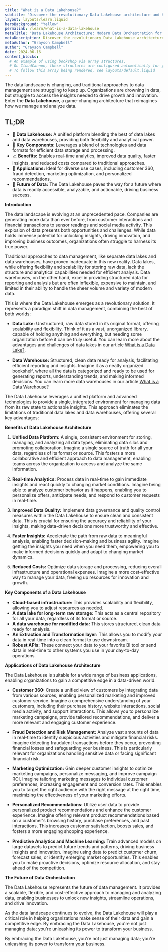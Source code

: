 ```yaml
---
title: "What is a Data Lakehouse?"
subtitle: "Discover the revolutionary Data Lakehouse architecture and how it combines the best of data lakes and data warehouses to unlock new insights, streamline operations, and drive"
layout: layouts/learn.liquid
heroBackground: "Yellow"
permalink: /learn/what-is-a-data-lakehouse
metaTitle: "Data Lakehouse Architecture: Modern Data Orchestration for Smarter Business"
metaDescription: Discover the revolutionary Data Lakehouse architecture and how it combines the best of data lakes and data warehouses to unlock new insights, streamline operations, and drive innovation.
metaAuthor: "Grayson Campbell"
author: "Grayson Campbell"
date: 2024-06-16
content_blocks:
  # An example of using bookshop via array structures.
  # On CloudCannon, these structures are configured automatically for you.
  # To follow this array being rendered, see layouts/default.liquid
---
```


The data landscape is changing, and traditional approaches to data management are struggling to keep up. Organizations are drowning in data, but struggle to access the insights needed to drive growth and innovation. Enter the **Data Lakehouse**, a game-changing architecture that reimagines how we manage and analyze data.

<div class="tldr">
  <h2>TL;DR</h2>
  <ul>
    <li>🌊  <strong>Data Lakehouse:</strong> A unified platform blending the best of data lakes and data warehouses, providing both flexibility and analytical power.</li>
    <li>🔑 <strong>Key Components:</strong>  Leverages a blend of technologies and data formats for efficient data storage and processing.</li>
    <li>📈 <strong>Benefits:</strong> Enables real-time analytics, improved data quality, faster insights, and reduced costs compared to traditional approaches.</li>
    <li>💼 <strong>Applications:</strong> Ideal for diverse use cases, including customer 360, fraud detection, marketing optimization, and personalized recommendations.</li>
    <li>🚀 <strong>Future of Data:</strong> The Data Lakehouse paves the way for a future where data is readily accessible, analyzable, and actionable, driving business success.</li>
  </ul>
</div>

**Introduction**

The data landscape is evolving at an unprecedented pace. Companies are generating more data than ever before, from customer interactions and financial transactions to sensor readings and social media activity. This explosion of data presents both opportunities and challenges. While data holds immense potential for unlocking insights, driving innovation, and improving business outcomes, organizations often struggle to harness its true power.

Traditional approaches to data management, like separate data lakes and data warehouses, have proven inadequate in this new reality. Data lakes, while offering flexibility and scalability for storing raw data, lack the structure and analytical capabilities needed for efficient analysis. Data warehouses, on the other hand, excel in providing structured data for reporting and analysis but are often inflexible, expensive to maintain, and limited in their ability to handle the sheer volume and variety of modern data.

This is where the Data Lakehouse emerges as a revolutionary solution.  It represents a paradigm shift in data management, combining the best of both worlds:

* **Data Lake:**  Unstructured, raw data stored in its original format, offering scalability and flexibility.  Think of it as a vast, unorganized library, capable of holding anything and everything, but needing some organization before it can be truly useful.  You can learn more about the advantages and challenges of data lakes in our article [What is a Data Lake?](/learn/what-is-a-data-lake).

* **Data Warehouse:**  Structured, clean data ready for analysis, facilitating efficient reporting and insights.  Imagine it as a neatly organized bookshelf, where all the data is categorized and ready to be used for generating reports, understanding trends, and making informed decisions. You can learn more data warehouses in our article [What is a Data Warehouse?](/learn/what-is-a-data-warehouse)

The Data Lakehouse leverages a unified platform and advanced technologies to provide a single, integrated environment for managing data from its raw state to actionable insights. This approach eliminates the limitations of traditional data lakes and data warehouses, offering several key advantages:

**Benefits of Data Lakehouse Architecture**

1. **Unified Data Platform:**  A single, consistent environment for storing, managing, and analyzing all data types, eliminating data silos and promoting collaboration. Imagine a single source of truth for all your data, regardless of its format or source. This fosters a more collaborative and efficient approach to data management, enabling teams across the organization to access and analyze the same information.

2. **Real-time Analytics:**  Process data in real-time to gain immediate insights and react quickly to changing market conditions.  Imagine being able to analyze customer behavior as it happens, enabling you to personalize offers, anticipate needs, and respond to customer requests in real-time.

3. **Improved Data Quality:**  Implement data governance and quality control measures within the Data Lakehouse to ensure clean and consistent data. This is crucial for ensuring the accuracy and reliability of your insights, making data-driven decisions more trustworthy and effective.

4. **Faster Insights:**  Accelerate the path from raw data to meaningful analysis, enabling faster decision-making and business agility. Imagine getting the insights you need when you need them, empowering you to make informed decisions quickly and adapt to changing market dynamics.

5. **Reduced Costs:**  Optimize data storage and processing, reducing overall infrastructure and operational expenses. Imagine a more cost-effective way to manage your data, freeing up resources for innovation and growth.

**Key Components of a Data Lakehouse**

* **Cloud-based infrastructure:** This provides scalability and flexibility, allowing you to adjust resources as needed.
* **A data lake for long-term raw storage:** This acts as a central repository for all your data, regardless of its format or source.
* **A data warehouse for modified data:** This stores structured, clean data ready for analysis.
* **An Extraction and Transformation layer:** This allows you to modify your data in real-time into a clean format to use downstream.
* **Robust APIs:** These connect your data to your favorite BI tool or send data in real-time to other systems you use in your day-to-day operations.

**Applications of Data Lakehouse Architecture**

The Data Lakehouse is suitable for a wide range of business applications, enabling organizations to gain a competitive edge in a data-driven world. 

* **Customer 360:** Create a unified view of customers by integrating data from various sources, enabling personalized marketing and improved customer service. Imagine a comprehensive understanding of your customers, including their purchase history, website interactions, social media activity, and support interactions. This allows you to personalize marketing campaigns, provide tailored recommendations, and deliver a more relevant and engaging customer experience.

* **Fraud Detection and Risk Management:**  Analyze vast amounts of data in real-time to identify suspicious activities and mitigate financial risks. Imagine detecting fraudulent transactions before they occur, preventing financial losses and safeguarding your business. This is particularly relevant for organizations handling sensitive data or facing significant financial risk.

* **Marketing Optimization:**  Gain deeper customer insights to optimize marketing campaigns, personalize messaging, and improve campaign ROI. Imagine tailoring marketing messages to individual customer preferences, increasing engagement and conversion rates. This enables you to target the right audience with the right message at the right time, maximizing the effectiveness of your marketing efforts.

* **Personalized Recommendations:**  Utilize user data to provide personalized product recommendations and enhance the customer experience. Imagine offering relevant product recommendations based on a customer's browsing history, purchase preferences, and past interactions. This increases customer satisfaction, boosts sales, and fosters a more engaging shopping experience.

* **Predictive Analytics and Machine Learning:**  Train advanced models on large datasets to predict future trends and patterns, driving business insights and innovation.  Imagine using data to predict customer churn, forecast sales, or identify emerging market opportunities. This enables you to make proactive decisions, optimize resource allocation, and stay ahead of the competition.

**The Future of Data Orchestration**

The Data Lakehouse represents the future of data management. It provides a scalable, flexible, and cost-effective approach to managing and analyzing data, enabling businesses to unlock new insights, streamline operations, and drive innovation.

As the data landscape continues to evolve, the Data Lakehouse will play a critical role in helping organizations make sense of their data and gain a competitive edge. By embracing the Data Lakehouse, you're not just managing data; you're unleashing its power to transform your business.

By embracing the Data Lakehouse, you're not just managing data; you're unleashing its power to transform your business. 
